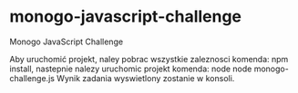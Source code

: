 # monogo-javascript-challenge
Monogo JavaScript Challenge

Aby uruchomić projekt, naley pobrac wszystkie zaleznosci komenda: npm install,
nastepnie nalezy uruchomic projekt komenda: node node monogo-challenge.js
Wynik zadania wyswietlony zostanie w konsoli.

